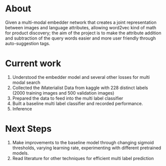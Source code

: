 # About

Given a multi-modal embedder network that creates a joint representation between images and language attributes, allowing word2vec kind of math for product discovery; the aim of the project is to make the attribute addition and subtraction of the query words easier and more user friendly through auto-suggestion tags.

# Current work

1. Understood the embedder model and several other losses for multi modal search 
2. Collected the iMaterialist Data from kaggle with 228 distinct labels (2000 training images and 500 validation images)
3. Prepared the data to feed into the multi label classifier
4. Built a baseline multi label classifier and recorded performance.
5. Inference

# Next Steps 

1. Make improvements to the baseline model through changing sigmoid thresholds, varying learning rate, experimenting with different pretrained models.
2. Read literature for other techniques for efficient multi label prediction
